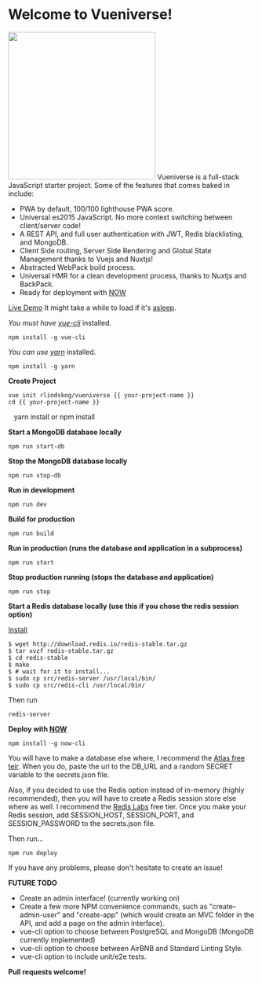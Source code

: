 Welcome to Vueniverse!
===================
<img height="300px" src="https://cdn.rawgit.com/rlindskog/vueniverse/master/template/src/client/assets/img/vueniverse_logo.svg"/>
Vueniverse is a full-stack JavaScript starter project. Some of the features that comes baked in include:

 - PWA by default, 100/100 lighthouse PWA score.
 - Universal es2015 JavaScript.  No more context switching between client/server code!
 - A REST API, and full user authentication with JWT, Redis blacklisting, and MongoDB.
 - Client Side routing, Server Side Rendering and Global State Management thanks to Vuejs and Nuxtjs!
 - Abstracted WebPack build process.
 - Universal HMR for a clean development process, thanks to Nuxtjs and BackPack.
 - Ready for deployment with [NOW](https://zeit.co/now)

[Live Demo](https://vueniverse.now.sh) It might take a while to load if it's [asleep](https://zeit.co/docs/deployment-types/node#deployment-inactivity).

*You must have [vue-cli](https://github.com/vuejs/vue-cli)* installed.

    npm install -g vue-cli
    
*You can use [yarn](https://github.com/yarnpkg/yarn)* installed.

    npm install -g yarn

**Create Project**

    vue init rlindskog/vueniverse {{ your-project-name }}
    cd {{ your-project-name }}
    yarn install or npm install

**Start a MongoDB database locally**

    npm run start-db

**Stop the MongoDB database locally**

    npm run stop-db

**Run in development**

    npm run dev

**Build for production**

    npm run build

**Run in production (runs the database and application in a subprocess)**

    npm run start
    
**Stop production running (stops the database and application)**

    npm run stop

**Start a Redis database locally (use this if you chose the redis session option)**

[Install](https://redis.io/topics/quickstart)

    $ wget http://download.redis.io/redis-stable.tar.gz
    $ tar xvzf redis-stable.tar.gz
    $ cd redis-stable
    $ make
    $ # wait for it to install...
    $ sudo cp src/redis-server /usr/local/bin/
    $ sudo cp src/redis-cli /usr/local/bin/

Then run
    
    redis-server

**Deploy with [NOW](https://zeit.co/now)**

    npm install -g now-cli

You will have to make a database else where, I recommend the [Atlas free teir](https://www.mongodb.com/cloud/atlas). When you do, paste the url to the DB_URL and a random SECRET variable to the secrets.json file.

Also, if you decided to use the Redis option instead of in-memory (highly recommended), then you will have to create a Redis session store else where as well.  I recommend the [Redis Labs](https://redislabs.com/) free tier. Once you make your Redis session, add SESSION_HOST, SESSION_PORT, and SESSION_PASSWORD to the secrets.json file.

Then run...

    npm run deploy

If you have any problems, please don't hesitate to create an issue!

**FUTURE TODO**
 - Create an admin interface! (currently working on)
 - Create a few more NPM convenience commands, such as "create-admin-user" and "create-app" (which would create an MVC folder in the API, and add a page on the admin interface).
 - vue-cli option to choose between PostgreSQL and MongoDB (MongoDB currently implemented)
 - vue-cli option to choose between AirBNB and Standard Linting Style.
 - vue-cli option to include unit/e2e tests.

 
**Pull requests welcome!**
